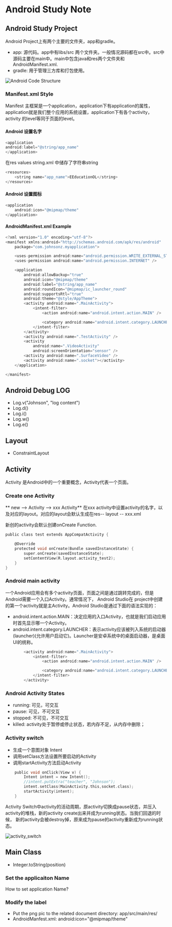 # Android Study Note

## Android Study Project 
Android Project上有两个主要的文件夹，app和gradle。
- app: 源代码。app中有libs/src 两个文件夹。一般情况源码都在src中。src中源码主要在main中。main中包含java和res两个文件夹和AndroidManifest.xml.
- gradle: 用于管理三方库和打包使用。

![Android Code Structure](./pic1.PNG)

### Manifest.xml Style
Manifest 主框架是一个application，application下有application的属性，application就是我们整个应用的系统设置，application下有各个activity，activity
 的level等同于页面的level。
#### Android 设置名字
```c
<application
android:label="@string/app_name"
</application>

```
在res values string.xml 中储存了字符串string
```c
<resources>
    <string name="app_name">EEducationOL</string>
</resources>
```

#### Android 设置图标
```c
<application
	android:icon="@mipmap/theme"
</application>
```

#### AndroidManifest.xml Example
```c
<?xml version="1.0" encoding="utf-8"?>
<manifest xmlns:android="http://schemas.android.com/apk/res/android"
    package="com.johnsonz.myapplication">

    <uses-permission android:name="android.permission.WRITE_EXTERNAL_STORAGE" />
    <uses-permission android:name="android.permission.INTERNET" />

    <application
        android:allowBackup="true"
        android:icon="@mipmap/theme"
        android:label="@string/app_name"
        android:roundIcon="@mipmap/ic_launcher_round"
        android:supportsRtl="true"
        android:theme="@style/AppTheme">
        <activity android:name=".MainActivity">
            <intent-filter>
                <action android:name="android.intent.action.MAIN" />

                <category android:name="android.intent.category.LAUNCHER" />
            </intent-filter>
        </activity>
        <activity android:name=".TestActivity" />
        <activity
            android:name=".VideoActivity"
            android:screenOrientation="sensor" />
        <activity android:name=".SurfaceVideo" />
        <activity android:name=".socket"></activity>
    </application>

</manifest>
```

## Android Debug LOG
- Log.v("Johnson", "log content")
- Log.d()
- Log.i()
- Log.w()
- Log.e()

## Layout
- ConstraintLayout
 
## Activity
Activity 是Android中的一个重要概念，Activity代表一个页面。

### Create one Activity
** new --> Activity --> xxx Activity**
在xxx activity中设置activity的名字，以及对应的layout。对应的layout会默认生成在res-- layout -- xxx.xml

新创的activity会默认创建onCreate Function.
```c
public class test extends AppCompatActivity {

    @Override
    protected void onCreate(Bundle savedInstanceState) {
        super.onCreate(savedInstanceState);
        setContentView(R.layout.activity_test2);
    }
}
```

### Android main activity
一个Android应用会有多个activity页面，页面之间是通过跳转完成的，但是Android需要一个入口Activity。通常情况下， Android Studio在
project中创建的第一个activity就是主Activity。Android Studio是通过下面的语法实现的：

- android.intent.action.MAIN：决定应用的入口Activity，也就是我们启动应用时首先显示哪一个Activity。
- android.intent.category.LAUNCHER：表示activity应该被列入系统的启动器(launcher)(允许用户启动它)。Launcher是安卓系统中的桌面启动器，是桌面UI的统称。
```c
        <activity android:name=".MainActivity">
            <intent-filter>
                <action android:name="android.intent.action.MAIN" />

                <category android:name="android.intent.category.LAUNCHER" />
            </intent-filter>
        </activity>
```

### Android Activity States
- running: 可见，可交互
- pause: 可见，不可交互
- stopped: 不可见，不可交互
- killed: activity处于暂停或停止状态，若内存不足，从内存中删除；

### Activity switch
- 生成一个意图对象 Intent
- 调用setClass方法设置所要启动的Activity
- 调用startActivity方法启动Activity
```c
    public void onClick(View v) {
        Intent intent = new Intent();
        //intent.putExtra("teacher", "Johnson");
        intent.setClass(MainActivity.this,socket.class);
        startActivity(intent);
    }
```
Activity Switch中activity的活动周期，原activity切换成pause状态，并压入activity的堆栈，新的activity create出来并成为running状态。当我们回退的时候，
新的activity会被destroy掉，原来成为pause的activity重新成为running状态。

![activity_switch](./activity.png)

## Main Class

- Integer.toString(position)

### Set the applicaiton Name

How to set application Name?


### Modify the label

- Put the png pic to the related document directory:  app/src/main/res/
- AndroidManfest.xml: android:icon="@mipmap/theme"
